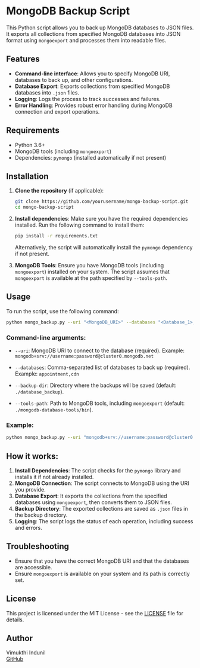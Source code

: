 
# MongoDB Backup Script

This Python script allows you to back up MongoDB databases to JSON files. It exports all collections from specified MongoDB databases into JSON format using `mongoexport` and processes them into readable files.

## Features
- **Command-line interface**: Allows you to specify MongoDB URI, databases to back up, and other configurations.
- **Database Export**: Exports collections from specified MongoDB databases into `.json` files.
- **Logging**: Logs the process to track successes and failures.
- **Error Handling**: Provides robust error handling during MongoDB connection and export operations.

## Requirements

- Python 3.6+
- MongoDB tools (including `mongoexport`)
- Dependencies: `pymongo` (installed automatically if not present)

## Installation

1. **Clone the repository** (if applicable):
   ```bash
   git clone https://github.com/yourusername/mongo-backup-script.git
   cd mongo-backup-script
   ```

2. **Install dependencies**:
   Make sure you have the required dependencies installed. Run the following command to install them:
   ```bash
   pip install -r requirements.txt
   ```

   Alternatively, the script will automatically install the `pymongo` dependency if not present.

3. **MongoDB Tools**:
   Ensure you have MongoDB tools (including `mongoexport`) installed on your system. The script assumes that `mongoexport` is available at the path specified by `--tools-path`.

## Usage

To run the script, use the following command:

```bash
python mongo_backup.py --uri "<MongoDB_URI>" --databases "<Database_1>,<Database_2>" --backup-dir "<Backup_Directory>" --tools-path "<MongoDB_Tools_Path>"
```

### Command-line arguments:

- `--uri`: MongoDB URI to connect to the database (required).
  Example: `mongodb+srv://username:password@cluster0.mongodb.net`
  
- `--databases`: Comma-separated list of databases to back up (required).
  Example: `appointment,cdn`
  
- `--backup-dir`: Directory where the backups will be saved (default: `./database_backup`).

- `--tools-path`: Path to MongoDB tools, including `mongoexport` (default: `./mongodb-database-tools/bin`).

### Example:

```bash
python mongo_backup.py --uri "mongodb+srv://username:password@cluster0.mongodb.net" --databases "appointment,cdn" --backup-dir "./backups" --tools-path "./mongodb-database-tools/bin"
```

## How it works:

1. **Install Dependencies**: The script checks for the `pymongo` library and installs it if not already installed.
2. **MongoDB Connection**: The script connects to MongoDB using the URI you provide.
3. **Database Export**: It exports the collections from the specified databases using `mongoexport`, then converts them to JSON files.
4. **Backup Directory**: The exported collections are saved as `.json` files in the backup directory.
5. **Logging**: The script logs the status of each operation, including success and errors.

## Troubleshooting

- Ensure that you have the correct MongoDB URI and that the databases are accessible.
- Ensure `mongoexport` is available on your system and its path is correctly set.

## License

This project is licensed under the MIT License - see the [LICENSE](LICENSE) file for details.

## Author

Vimukthi Indunil  
[GitHub](https://github.com/darkwaves-ofc)

